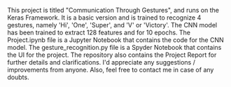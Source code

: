 This project is titled "Communication Through Gestures", and runs on the Keras Framework. It is a basic version and is trained to recognize 4 gestures, namely 'Hi', 'One', 'Super', and 'V' or 'Victory'.
The CNN model has been trained to extract 128 features and for 10 epochs.
The Project.ipynb file is a Jupyter Notebook that contains the code for the CNN model.
The gesture_recognition.py file is a Spyder Notebook that contains the UI for the project.
The repository also contains the Project Report for further details and clarifications. 
I'd appreciate any suggestions / improvements from anyone. Also, feel free to contact me in case of any doubts.
